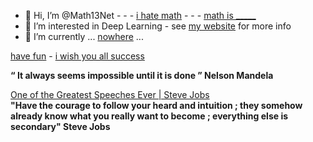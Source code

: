 
- 👋 Hi, I’m @Math13Net - - - [i hate math](https://youtu.be/ytVneQUA5-c) - - - [math is _____](https://youtu.be/hB6bfw622fo)
- 👀 I’m interested in Deep Learning - see [my website](https://sites.google.com/view/introduction-deep-learning/accueil) for more info
- 🌱 I’m currently ... [nowhere](https://youtu.be/gWRzopyZBSA) ...

[have fun](https://youtu.be/CwzjlmBLfrQ) - [i wish you all success](https://youtu.be/1bumPyvzCyo)

**“ It always seems impossible until it is done ” Nelson Mandela**  

[One of the Greatest Speeches Ever | Steve Jobs](https://youtu.be/Tuw8hxrFBH8)  
**"Have the courage to follow your heard and intuition ; they somehow already know what you really want to become ; everything else is secondary" Steve Jobs**

<!---
Math13Net/Math13Net is a ✨ special ✨ repository because its `README.md` (this file) appears on your GitHub profile.
You can click the Preview link to take a look at your changes.
--->


